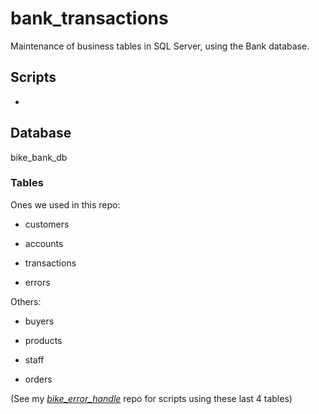# bank_transactions
Maintenance of business tables in SQL Server, using the Bank database. 


## Scripts

- 



## Database 

bike_bank_db

### Tables 

Ones we used in this repo:

- customers

- accounts

- transactions

- errors

Others:

- buyers

- products

- staff

- orders

(See my [*bike_error_handle*](https://github.com/kellyav/bike_error_handle) repo for scripts using these last 4 tables)
